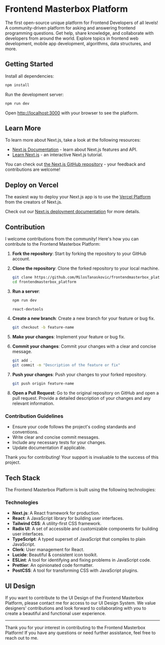 # Frontend Masterbox Platform

The first open-source unique platform for Frontend Developers of all levels! A community-driven platform for asking and answering frontend programming questions. Get help, share knowledge, and collaborate with developers from around the world. Explore topics in frontend web development, mobile app development, algorithms, data structures, and more.

## Getting Started

Install all dependencies:

```bash
npm install
```

Run the development server:

```bash
npm run dev
```

Open [http://localhost:3000](http://localhost:3000) with your browser to see the platform.

## Learn More

To learn more about Next.js, take a look at the following resources:

- [Next.js Documentation](https://nextjs.org/docs) - learn about Next.js features and API.
- [Learn Next.js](https://nextjs.org/learn) - an interactive Next.js tutorial.

You can check out [the Next.js GitHub repository](https://github.com/vercel/next.js/) - your feedback and contributions are welcome!

## Deploy on Vercel

The easiest way to deploy your Next.js app is to use the [Vercel Platform](https://vercel.com/new?utm_medium=default-template&filter=next.js&utm_source=create-next-app&utm_campaign=create-next-app-readme) from the creators of Next.js.

Check out our [Next.js deployment documentation](https://nextjs.org/docs/deployment) for more details.

## Contribution

I welcome contributions from the community! Here's how you can contribute to the Frontend Masterbox Platform:

1. **Fork the repository**: Start by forking the repository to your GitHub account.

2. **Clone the repository**: Clone the forked repository to your local machine.

   ```bash
   git clone https://github.com/MilosTanaskovic/frontendmasterbox_platform.git
   cd frontendmasterbox_platform
   ```

3. **Run a server**:

   ```bash
   npm run dev

   react-devtools
   ```

4. **Create a new branch**: Create a new branch for your feature or bug fix.

   ```bash
   git checkout -b feature-name
   ```

5. **Make your changes**: Implement your feature or bug fix.

6. **Commit your changes**: Commit your changes with a clear and concise message.

   ```bash
   git add .
   git commit -m "Description of the feature or fix"
   ```

7. **Push your changes**: Push your changes to your forked repository.

   ```bash
   git push origin feature-name
   ```

8. **Open a Pull Request**: Go to the original repository on GitHub and open a pull request. Provide a detailed description of your changes and any relevant information.

### Contribution Guidelines

- Ensure your code follows the project's coding standards and conventions.
- Write clear and concise commit messages.
- Include any necessary tests for your changes.
- Update documentation if applicable.

Thank you for contributing! Your support is invaluable to the success of this project.

## Tech Stack

The Frontend Masterbox Platform is built using the following technologies:

### Technologies

- **Next.js**: A React framework for production.
- **React**: A JavaScript library for building user interfaces.
- **Tailwind CSS**: A utility-first CSS framework.
- **Radix UI**: A set of accessible and customizable components for building user interfaces.
- **TypeScript**: A typed superset of JavaScript that compiles to plain JavaScript.
- **Clerk**: User management for React.
- **Lucide**: Beautiful & consistent icon toolkit.
- **ESLint**: A tool for identifying and fixing problems in JavaScript code.
- **Prettier**: An opinionated code formatter.
- **PostCSS**: A tool for transforming CSS with JavaScript plugins.

## UI Design

If you want to contribute to the UI Design of the Frontend Masterbox Platform, please contact me for access to our UI Design System. We value designers' contributions and look forward to collaborating with you to create a beautiful and functional user experience.

---

Thank you for your interest in contributing to the Frontend Masterbox Platform! If you have any questions or need further assistance, feel free to reach out to me.
